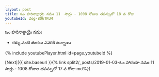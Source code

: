 ```yaml
---
layout: post
title: ఓం హరినాక్షాయై నమః 11  సార్లు - 1008 రోజుల తపస్సులో 18 వ రోజు
youtubeId: Zog-BO6TKUM
---
```

 
 
 ఓం హరినాక్షాయై నమః  
 
 -  కళ్ళు వంటి జింకలు ఎవరికి ఉన్నాయి 
 
  
 
  
 
 
 
 
 
 


{% include youtubePlayer.html id=page.youtubeId %}
 
[Next]({{ site.baseurl }}{% link  split2/_posts/2019-01-03-ఓం హారయా నమః 11  సార్లు - 1008 రోజుల తపస్సులో 17 వ రోజు.md%})
 
